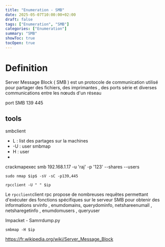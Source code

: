 ```yaml
---
title: "Enumeration - SMB"
date: 2025-05-07T10:00:00+02:00
draft: false
tags: ["Enumeration", "SMB"]
categories: ["Enumeration"]
summary: "SMB"
showToc: true
tocOpen: true
---
```

# **Definition** 

Server Message Block ( SMB ) est un protocole de communication utilisé pour partager des fichiers, des imprimantes , des ports série et diverses communications entre les nœuds d'un réseau 




port SMB 
139 
445 
## tools 
smbclient 
 - L : list des partages sur la machines 
 - -U : user 
 smbmap 
 - H : user 
 -
 crackmapexec smb 192.168.1.17 -u 'raj' -p '123' --shares
 --users 
 ```
sudo nmap $ip$ -sV -sC -p139,445
```

```
rpcclient -U " " $ip
```

Le `rpcclient`client rpc propose de nombreuses requêtes permettant d'exécuter des fonctions spécifiques sur le serveur SMB pour obtenir des informations
srvinfo , enumdomains, querydominfo, netshareenumall , netsharegetinfo , enumdomusers , queryuser <RID>

Impacket   - Samrrdump.py

```
smbmap -H $ip
```

 
https://fr.wikipedia.org/wiki/Server_Message_Block